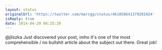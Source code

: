 ```yaml
---
layout: status
originalUrl: 'https://twitter.com/marcgg/status/461058641379201024'
isReply: true
date: 2014-04-29 08:25:20
---
```


@jliszka Just discovered your post, imho it's one of the most comprehensible / no bullshit article about the subject out there. Great job!
